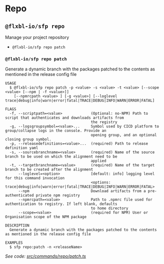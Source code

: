 # Repo

## `@flxbl-io/sfp repo`

Manage your project repository

* `@flxbl-io/sfp repo patch`

### `@flxbl-io/sfp repo patch`

Generate a dynamic branch with the packages patched to the contents as mentioned in the release config file

```
USAGE
  $ @flxbl-io/sfp repo patch -p <value> -s <value> -t <value> [--scope <value> [--npm | -f <value>]]
    [--npmrcpath <value> ] [-g <value>] [--loglevel trace|debug|info|warn|error|fatal|TRACE|DEBUG|INFO|WARN|ERROR|FATAL]

FLAGS
  -f, --scriptpath=<value>             (Optional: no-NPM) Path to script that authenticates and downloads artifacts from
                                       the registry
  -g, --logsgroupsymbol=<value>...     Symbol used by CICD platform to group/collapse logs in the console. Provide an
                                       opening group, and an optional closing group symbol.
  -p, --releasedefinitions=<value>...  (required) Path to release definition yaml
  -s, --sourcebranchname=<value>       (required) Name of the source branch to be used on which the alignment need to be
                                       applied
  -t, --targetbranchname=<value>       (required) Name of the target branch to be created after the alignment
      --loglevel=<option>              [default: info] logging level for this command invocation
                                       <options: trace|debug|info|warn|error|fatal|TRACE|DEBUG|INFO|WARN|ERROR|FATAL>
      --npm                            Download artifacts from a pre-authenticated private npm registry
      --npmrcpath=<value>              Path to .npmrc file used for authentication to registry. If left blank, defaults
                                       to home directory
      --scope=<value>                  (required for NPM) User or Organisation scope of the NPM package

DESCRIPTION
  Generate a dynamic branch with the packages patched to the contents as mentioned in the release config file

EXAMPLES
  $ sfp repo:patch -n <releaseName>
```

_See code:_ [_src/commands/repo/patch.ts_](https://github.com/flxbl-io/sfp/blob/v37.0.1/src/commands/repo/patch.ts)
